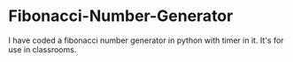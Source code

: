 # Fibonacci-Number-Generator
I have coded a fibonacci number generator in python with timer in it. It's for use in classrooms. 
